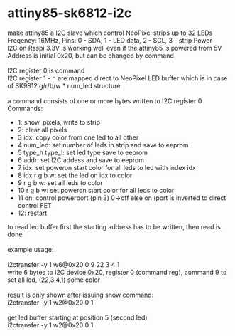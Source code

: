 # attiny85-sk6812-i2c

make attiny85 a I2C slave which control NeoPixel strips up to 32 LEDs<br>
Freqency: 16MHz, Pins: 0 - SDA, 1 - LED data, 2 - SCL, 3 - strip Power<br>
I2C on Raspi 3.3V is working well even if the attiny85 is powered from 5V<br>
Address is initial 0x20, but can be changed by command<br>
<br>
I2C register 0 is command<br>
I2C register 1 - n are mapped direct to NeoPixel LED buffer which is in case of SK9812 g/r/b/w * num_led structure<br>
<br>
a command consists of one or more bytes written to I2C register 0<br>
Commands:<br>
<ul>
<li>1: show_pixels, write to strip
<li>2: clear all pixels
<li>3 idx: copy color from one led to all other
<li>4 num_led: set number of leds in strip and save to eeprom
<li>5 type_h type_l: set led type save to eeprom
<li>6 addr: set I2C addess and save to eeprom
<li>7 idx: set poweron start color for all leds to led with index idx
<li>8 idx r g b w: set the led on idx to color
<li>9 r g b w: set all leds to color
<li>10 r g b w: set poweron start color for all leds to color
<li>11 on: control powerport (pin 3) 0->off else on (port is inverted to direct control FET
<li>12: restart
</ul>
to read led buffer first the starting address has to be written, then read is done<br>
<br>
example usage:<br>
  <br>
  i2ctransfer -y 1 w6@0x20 0 9 22 3 4 1<br>
  write 6 bytes to I2C device 0x20, register 0 (command reg), command 9 to set all led, (22,3,4,1) some color<br>
  <br>
  result is only shown after issuing show command:<br>
  i2ctransfer -y 1 w2@0x20 0 1<br>
<br>
  get led buffer starting at position 5 (second led)<br>
  i2ctransfer -y 1 w2@0x20 0 1<br>
  
